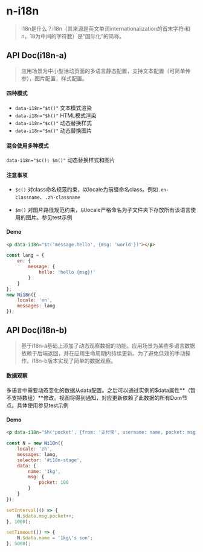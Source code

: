 # n-i18n

> i18n是什么？i18n（其来源是英文单词internationalization的首末字符i和n，18为中间的字符数）是“国际化”的简称。

## API Doc(i18n-a)

> 应用场景为中小型活动页面的多语言静态配置，支持文本配置（可简单传参），图片配置，样式配置。

#### 四种模式

- `data-i18n="$t()"` 文本模式渲染
- `data-i18n="$h()"` HTML模式渲染
- `data-i18n="$c()"` 动态替换样式
- `data-i18n="$m()"` 动态替换图片

#### 混合使用多种模式

`data-i18n="$c(); $m()"` 动态替换样式和图片

#### 注意事项

- `$c()` 对class命名规范约束，以locale为前缀命名class。例如`.en-classname`、`.zh-classname`

- `$m()` 对图片路径规范约束，以locale严格命名为子文件夹下存放所有该语言使用的图片。参见test示例

#### Demo

```html
<p data-i18n="$t('message.hello', {msg: 'world'})"></p>
```

```javascript
const lang = {
    en: {
        message: {
            hello: 'hello {msg}!'
        }
    }
};
new Ni18n({
    locale: 'en',
    messages: lang
});
```

## API Doc(i18n-b)

> 基于i18n-a基础上添加了动态观察数据的功能。应用场景为某些多语言数据依赖于后端返回，并在应用生命周期内持续更新。为了避免低效的手动操作。i18n-b版本实现了简单的数据观察。

#### 数据观察

多语言中需要动态变化的数据从data配置。之后可以通过实例的$data属性**（暂不支持数组）**修改。视图将得到通知，对应更新依赖了此数据的所有Dom节点。具体使用参见test示例

#### Demo

```html
<p data-i18n="$h('pocket', {from: '支付宝', username: name, pocket: msg.pocket})"></p>
```

```javascript
const N = new Ni18n({
    locale: 'zh',
    messages: lang,
    selector: '#i18n-stage',
    data: {
        name: '1kg',
        msg: {
            pocket: 100
        }
    }
});

setInterval(() => {
    N.$data.msg.pocket++;
}, 1000);

setTimeout(() => {
    N.$data.name = '1kg\'s son';
}, 5000);
```